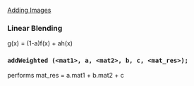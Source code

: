 [Adding Images](https://docs.opencv.org/master/d5/dc4/tutorial_adding_images.html)

### Linear Blending
g(x) = (1-a)f(x) + ah(x)

### `addWeighted (<mat1>, a, <mat2>, b, c, <mat_res>);`
performs mat_res = a.mat1 + b.mat2 + c

